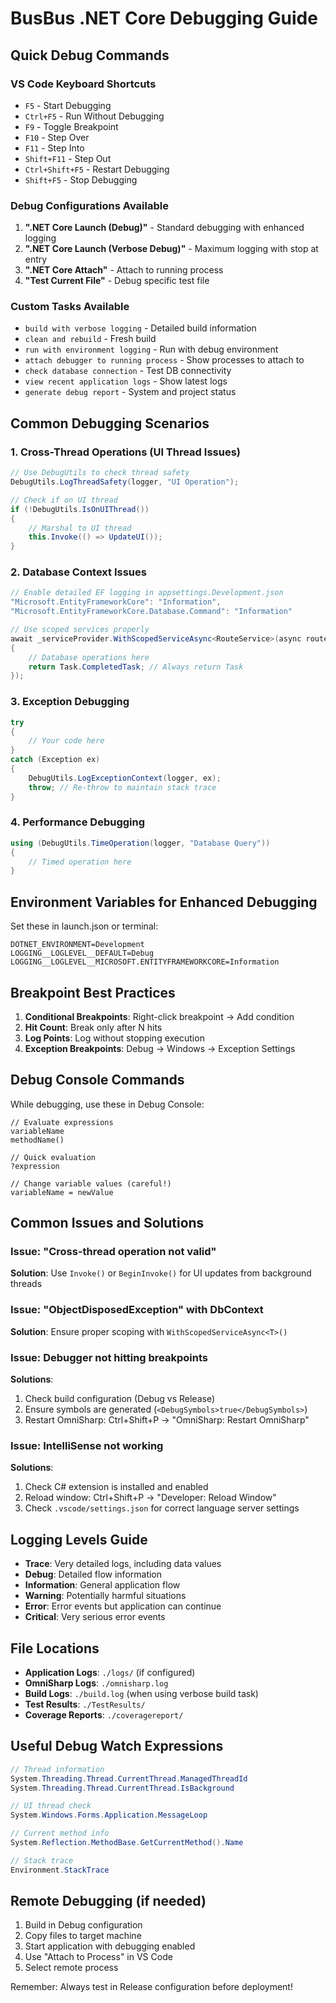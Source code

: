 # BusBus .NET Core Debugging Guide

## Quick Debug Commands

### VS Code Keyboard Shortcuts
- `F5` - Start Debugging
- `Ctrl+F5` - Run Without Debugging
- `F9` - Toggle Breakpoint
- `F10` - Step Over
- `F11` - Step Into
- `Shift+F11` - Step Out
- `Ctrl+Shift+F5` - Restart Debugging
- `Shift+F5` - Stop Debugging

### Debug Configurations Available
1. **".NET Core Launch (Debug)"** - Standard debugging with enhanced logging
2. **".NET Core Launch (Verbose Debug)"** - Maximum logging with stop at entry
3. **".NET Core Attach"** - Attach to running process
4. **"Test Current File"** - Debug specific test file

### Custom Tasks Available
- `build with verbose logging` - Detailed build information
- `clean and rebuild` - Fresh build
- `run with environment logging` - Run with debug environment
- `attach debugger to running process` - Show processes to attach to
- `check database connection` - Test DB connectivity
- `view recent application logs` - Show latest logs
- `generate debug report` - System and project status

## Common Debugging Scenarios

### 1. Cross-Thread Operations (UI Thread Issues)
```csharp
// Use DebugUtils to check thread safety
DebugUtils.LogThreadSafety(logger, "UI Operation");

// Check if on UI thread
if (!DebugUtils.IsOnUIThread())
{
    // Marshal to UI thread
    this.Invoke(() => UpdateUI());
}
```

### 2. Database Context Issues
```csharp
// Enable detailed EF logging in appsettings.Development.json
"Microsoft.EntityFrameworkCore": "Information",
"Microsoft.EntityFrameworkCore.Database.Command": "Information"

// Use scoped services properly
await _serviceProvider.WithScopedServiceAsync<RouteService>(async routeService =>
{
    // Database operations here
    return Task.CompletedTask; // Always return Task
});
```

### 3. Exception Debugging
```csharp
try
{
    // Your code here
}
catch (Exception ex)
{
    DebugUtils.LogExceptionContext(logger, ex);
    throw; // Re-throw to maintain stack trace
}
```

### 4. Performance Debugging
```csharp
using (DebugUtils.TimeOperation(logger, "Database Query"))
{
    // Timed operation here
}
```

## Environment Variables for Enhanced Debugging

Set these in launch.json or terminal:
```
DOTNET_ENVIRONMENT=Development
LOGGING__LOGLEVEL__DEFAULT=Debug
LOGGING__LOGLEVEL__MICROSOFT.ENTITYFRAMEWORKCORE=Information
```

## Breakpoint Best Practices

1. **Conditional Breakpoints**: Right-click breakpoint → Add condition
2. **Hit Count**: Break only after N hits
3. **Log Points**: Log without stopping execution
4. **Exception Breakpoints**: Debug → Windows → Exception Settings

## Debug Console Commands

While debugging, use these in Debug Console:
```
// Evaluate expressions
variableName
methodName()

// Quick evaluation
?expression

// Change variable values (careful!)
variableName = newValue
```

## Common Issues and Solutions

### Issue: "Cross-thread operation not valid"
**Solution**: Use `Invoke()` or `BeginInvoke()` for UI updates from background threads

### Issue: "ObjectDisposedException" with DbContext
**Solution**: Ensure proper scoping with `WithScopedServiceAsync<T>()`

### Issue: Debugger not hitting breakpoints
**Solutions**:
1. Check build configuration (Debug vs Release)
2. Ensure symbols are generated (`<DebugSymbols>true</DebugSymbols>`)
3. Restart OmniSharp: Ctrl+Shift+P → "OmniSharp: Restart OmniSharp"

### Issue: IntelliSense not working
**Solutions**:
1. Check C# extension is installed and enabled
2. Reload window: Ctrl+Shift+P → "Developer: Reload Window"
3. Check `.vscode/settings.json` for correct language server settings

## Logging Levels Guide

- **Trace**: Very detailed logs, including data values
- **Debug**: Detailed flow information
- **Information**: General application flow
- **Warning**: Potentially harmful situations
- **Error**: Error events but application can continue
- **Critical**: Very serious error events

## File Locations

- **Application Logs**: `./logs/` (if configured)
- **OmniSharp Logs**: `./omnisharp.log`
- **Build Logs**: `./build.log` (when using verbose build task)
- **Test Results**: `./TestResults/`
- **Coverage Reports**: `./coveragereport/`

## Useful Debug Watch Expressions

```csharp
// Thread information
System.Threading.Thread.CurrentThread.ManagedThreadId
System.Threading.Thread.CurrentThread.IsBackground

// UI thread check
System.Windows.Forms.Application.MessageLoop

// Current method info
System.Reflection.MethodBase.GetCurrentMethod().Name

// Stack trace
Environment.StackTrace
```

## Remote Debugging (if needed)

1. Build in Debug configuration
2. Copy files to target machine
3. Start application with debugging enabled
4. Use "Attach to Process" in VS Code
5. Select remote process

Remember: Always test in Release configuration before deployment!
